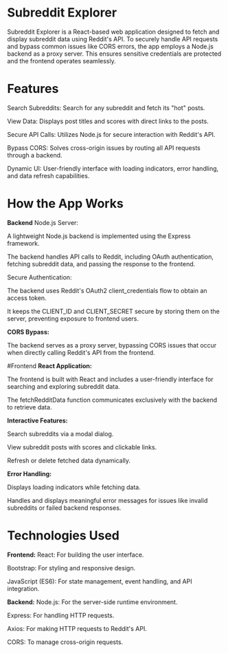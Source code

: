 # Subreddit Explorer
Subreddit Explorer is a React-based web application designed to fetch and display subreddit data using Reddit's API. To securely handle API requests and bypass common issues like CORS errors, the app employs a Node.js backend as a proxy server. This ensures sensitive credentials are protected and the frontend operates seamlessly.

# Features
Search Subreddits: Search for any subreddit and fetch its "hot" posts.

View Data: Displays post titles and scores with direct links to the posts.

Secure API Calls: Utilizes Node.js for secure interaction with Reddit's API.

Bypass CORS: Solves cross-origin issues by routing all API requests through a backend.

Dynamic UI: User-friendly interface with loading indicators, error handling, and data refresh capabilities.

# How the App Works
**Backend**
Node.js Server:

A lightweight Node.js backend is implemented using the Express framework.

The backend handles API calls to Reddit, including OAuth authentication, fetching subreddit data, and passing the response to the frontend.

Secure Authentication:

The backend uses Reddit's OAuth2 client_credentials flow to obtain an access token.

It keeps the CLIENT_ID and CLIENT_SECRET secure by storing them on the server, preventing exposure to frontend users.

**CORS Bypass:**

The backend serves as a proxy server, bypassing CORS issues that occur when directly calling Reddit's API from the frontend.

#Frontend
**React Application:**

The frontend is built with React and includes a user-friendly interface for searching and exploring subreddit data.

The fetchRedditData function communicates exclusively with the backend to retrieve data.

**Interactive Features:**

Search subreddits via a modal dialog.

View subreddit posts with scores and clickable links.

Refresh or delete fetched data dynamically.

**Error Handling:**

Displays loading indicators while fetching data.

Handles and displays meaningful error messages for issues like invalid subreddits or failed backend responses.

# Technologies Used
**Frontend:**
React: For building the user interface.

Bootstrap: For styling and responsive design.

JavaScript (ES6): For state management, event handling, and API integration.

**Backend:**
Node.js: For the server-side runtime environment.

Express: For handling HTTP requests.

Axios: For making HTTP requests to Reddit's API.

CORS: To manage cross-origin requests.

